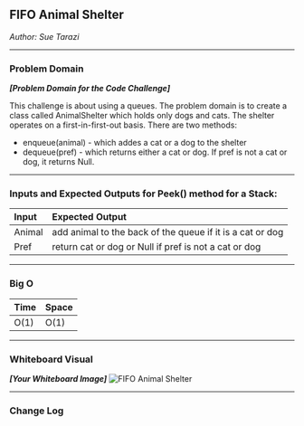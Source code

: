 ## FIFO Animal Shelter
*Author: Sue Tarazi*

---

### Problem Domain
***[Problem Domain for the Code Challenge]***

This challenge is about using a queues. The problem domain is to create a class called AnimalShelter which holds only dogs and cats. The shelter operates on a first-in-first-out basis. There are two methods:

* enqueue(animal) - which addes a cat or a dog to the shelter
* dequeue(pref) - which returns either a cat or dog. If pref is not a cat or dog, it returns Null. 

---

### Inputs and Expected Outputs for Peek() method for a Stack:

| Input | Expected Output |
| :----------- | :----------- |
| Animal | add animal to the back of the queue if it is a cat or dog |
| Pref   | return cat or dog or Null if pref is not a cat or dog | 

---

### Big O

| Time | Space |
| :----------- | :----------- |
| O(1) | O(1) |


---


### Whiteboard Visual
***[Your Whiteboard Image]***
![FIFO Animal Shelter](https://i.imgur.com/5ASP7me.jpg)


---

### Change Log

